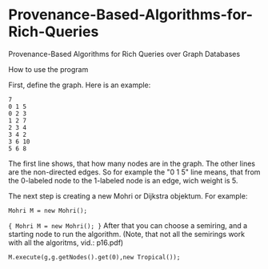 # Provenance-Based-Algorithms-for-Rich-Queries
Provenance-Based Algorithms for Rich Queries over Graph Databases

How to use the program

First, define the graph. Here is an example:
```
7
0 1 5
0 2 3
1 2 7
2 3 4
3 4 2
3 6 10
5 6 8
```

The first line shows, that how many nodes are in the graph. The other lines are the non-directed edges.
So for example the "0 1 5" line means, that from the 0-labeled node to the 1-labeled node is an edge, wich weight is 5.

The next step is creating a new Mohri or Dijkstra objektum. For example:

```
Mohri M = new Mohri();
```
 `{ Mohri M = new Mohri(); }`
After that you can choose a semiring, and a starting node to run the algorithm. (Note, that not all the semirings work with all the algoritms, vid.: p16.pdf)

```
M.execute(g,g.getNodes().get(0),new Tropical());
```
